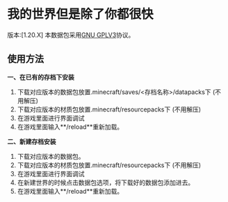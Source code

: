 # 我的世界但是除了你都很快
版本:[1.20.X]
本数据包采用[GNU GPLV3](https://www.gnu.org/licenses/gpl-3.0.html)协议。
## 使用方法
 **一、在已有的存档下安装** 
1. 下载对应版本的数据包放置.minecraft/saves/<存档名称>/datapacks下 (不用解压) 
2. 下载对应版本的材质包放置.minecraft/resourcepacks下 (不用解压) 
3. 在游戏里面进行界面调试
4. 在游戏里面输入**/reload**重新加载。


 **二、新建存档安装** 
1. 下载对应版本的数据包。
2. 下载对应版本的材质包放置.minecraft/resourcepacks下 (不用解压) 
3. 在游戏里面进行界面调试
4. 在新建世界的时候点击数据包选项，将下载好的数据包添加进去。
5. 在游戏里面输入**/reload**重新加载。
